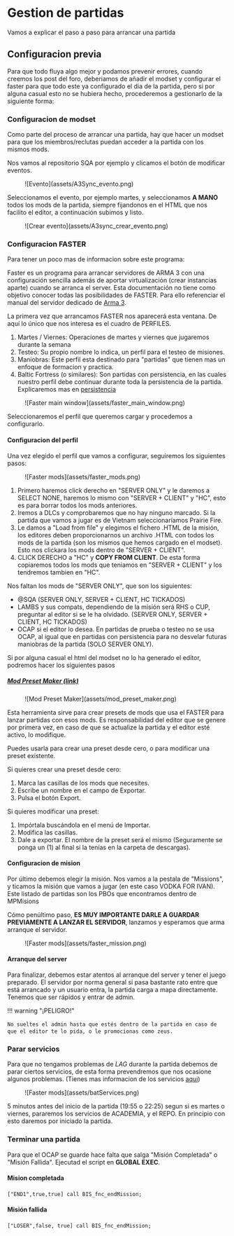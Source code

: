 # Gestion de partidas

Vamos a explicar el paso a paso para arrancar una partida

## Configuracion previa

Para que todo fluya algo mejor y podamos prevenir errores, cuando creemos los post del foro, deberiamos de añadir el modset y configurar el faster para que todo este ya configurado el dia de la partida, pero si por alguna casual esto no se hubiera hecho, procederemos a gestionarlo de la siguiente forma:

### Configuracion de modset

Como parte del proceso de arrancar una partida, hay que hacer un modset para que los miembros/reclutas puedan acceder a la partida con los mismos mods.

Nos vamos al repositorio SQA por ejemplo y clicamos el botón de modificar eventos. 

<figure markdown>
  ![Evento](assets/A3Sync_evento.png)
</figure>

Seleccionamos el evento, por ejemplo martes, y seleccionamos **A MANO** todos los mods de la partida, siempre fijandonos en el HTML que nos facilito el editor, a continuación subimos y listo.

<figure markdown>
![Crear evento](assets/A3sync_crear_evento.png)
</figure>

### Configuracion FASTER

Para tener un poco mas de informacion sobre este programa:

Faster es un programa para arrancar servidores de ARMA 3 con una configuración sencilla además de aportar virtualización (crear instancias aparte) cuando se arranca el server. Esta documentación no tiene como objetivo conocer todas las posibilidades de FASTER. Para ello referenciar el manual del servidor dedicado de [Arma 3](https://community.bistudio.com/wiki/Arma_3:_Dedicated_Server).

La primera vez que arrancamos FASTER nos aparecerá esta ventana. De aquí lo único que nos interesa es el cuadro de PERFILES.

1. Martes / Viernes: Operaciones de martes y viernes que jugaremos durante la semana
2. Testeo: Su propio nombre lo indica, un perfil para el testeo de misiones.
3. Maniobras: Este perfil esta destinado para "partidas" que tienen mas un enfoque de formacion y practica.
4. Baltic Fortress (o similares): Son partidas con persistencia, en las cuales nuestro perfil debe continuar durante toda la persistencia de la partida. Explicaremos mas en [persistencia](persistencia_faster.md)

<figure markdown>
  ![Faster main window](assets/faster_main_window.png)
</figure>

Seleccionaremos el perfil que queremos cargar y procedemos a configurarlo.

#### Configuracion del perfil

Una vez elegido el perfil que vamos a configurar, seguiremos los siguientes pasos:

<figure markdown>
  ![Faster mods](assets/faster_mods.png)
</figure>

1. Primero haremos click derecho en "SERVER ONLY" y le daremos a SELECT NONE, haremos lo mismo con "SERVER + CLIENT" y "HC", esto es para borrar todos los mods anteriores.
2. Iremos a DLCs y comprobaremos que no hay ninguno marcado. Si la partida que vamos a jugar es de Vietnam seleccionaríamos Prairie Fire.
3. Le damos a "Load from file" y elegimos el fichero .HTML de la misión, los editores deben proporcionarnos un archivo .HTML con todos los mods de la partida (son los mismos que hemos cargado en el modset). Esto nos clickara los mods dentro de "SERVER + CLIENT".
4. CLICK DERECHO a "HC" y **COPY FROM CLIENT**. De esta forma copiaremos todos los mods que teniamos en "SERVER + CLIENT" y los tendremos tambien en "HC".

Nos faltan los mods de "SERVER ONLY", que son los siguientes:

* @SQA (SERVER ONLY, SERVER + CLIENT, HC TICKADOS)
* LAMBS y sus compats, dependiendo de la misión será RHS o CUP, preguntar al editor si se le ha olvidado. (SERVER ONLY, SERVER + CLIENT, HC TICKADOS)
* OCAP si el editor lo desea. En partidas de prueba  o testeo no se usa OCAP, al igual que en partidas con persistencia para no desvelar futuras maniobras de la partida (SOLO SERVER ONLY).

Si por alguna casual el html del modset no lo ha generado el editor, podremos hacer los siguientes pasos

##### [Mod Preset Maker (link)](https://napster653.github.io/ModPresetMaker/)

<figure markdown>
  ![Mod Preset Maker](assets/mod_preset_maker.png)
</figure>

Esta herramienta sirve para crear presets de mods que usa el FASTER para lanzar partidas con esos mods. Es responsabilidad del editor que se genere por primera vez, en caso de que se actualize la partida y el editor esté activo, lo modifique.

Puedes usarla para crear una preset desde cero, o para modificar una preset existente.

Si quieres crear una preset desde cero:

1. Marca las casillas de los mods que necesites.
2. Escribe un nombre en el campo de Exportar.
3. Pulsa el botón Export.

Si quieres modificar una preset:

1. Impórtala buscándola en el menú de Importar.
2. Modifica las casillas.
3. Dale a exportar. El nombre de la preset será el mismo (Seguramente se ponga un (1) al final si la tenías en la carpeta de descargas).


#### Configuracion de mision

Por último debemos elegir la misión. Nos vamos a la pestala de "Missions", y ticamos la misión que vamos a jugar (en este caso VODKA FOR IVAN). Este listado de partidas son los PBOs que encontramos dentro de MPMisions

Cómo penúltimo paso, **ES MUY IMPORTANTE DARLE A GUARDAR PREVIAMENTE A LANZAR EL SERVIDOR**, lanzamos y esperamos que arma arranque el servidor.

<figure markdown>
  ![Faster mods](assets/faster_mission.png)
</figure>

#### Arranque del server

Para finalizar, debemos estar atentos al arranque del server y tener el juego preparado. El servidor por norma general si pasa bastante rato entre que está arrancado y un usuario entra, la partida carga a mapa directamente. Tenemos que ser rápidos y entrar de admin.

!!! warning "¡PELIGRO!"

    No sueltes el admin hasta que estés dentro de la partida en caso de que el editor te lo pida, o le promocionas como zeus.


### Parar servicios

Para que no tengamos problemas de *LAG* durante la partida debemos de parar ciertos servicios, de esta forma prevendremos que nos ocasione algunos problemas. (Tienes mas informacion de los servicios [aqui](servicios.md))

<figure markdown>
  ![Faster mods](assets/batServices.png)
</figure>

5 minutos antes del inicio de la partida (19:55 o 22:25) segun si es martes o viernes, pararemos los servicios de ACADEMIA, y el REPO. En principio con esto daremos por iniciado la partida.

### Terminar una partida

Para que el OCAP se guarde hace falta que salga "Misión Completada" o "Misión Fallida". Ejecutad el script en **GLOBAL EXEC**.

#### Mision completada


```["END1",true,true] call BIS_fnc_endMission;```

#### Misión fallida

```["LOSER",false, true] call BIS_fnc_endMission;```